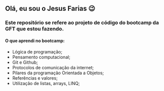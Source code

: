 ## Olá, eu sou o Jesus Farias 😉

### Este repositório se refere ao projeto de código do bootcamp da GFT que estou fazendo.

#### O que aprendi no bootcamp:

- Lógica de programação;
- Pensamento computacional;
- Git e Github;
- Protocolos de comunicação da internet;
- Pilares da programação Orientada a Objetos;
- Referências e valores; 
- Utilização de listas, arrays, LINQ;
